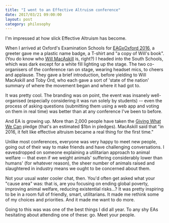 ```yaml
---
title: "I went to an Effective Altruism conference"
date: 2017/03/21 09:00:00
layout: post
category: philosophy
---
```


I'm impressed at how slick Effective Altruism has become.

When I arrived at Oxford's Examination Schools for [EAGxOxford 2016](https://www.eaglobal.org/events/eagx-oxford-2016/), a greeter gave me a plastic name badge, a T-shirt and "a copy of Will's book". (You do know who [Will MacAskill](http://www.williammacaskill.com/) is, right?) I headed into the South Schools, which was dark except for a white fill lighting up the stage. The two co-organisers of the conference ran on stage, wearing headset mics, to cheers and applause. They gave a brief introduction, before yielding to Will MacAskill and Toby Ord, who each gave a sort of 'state of the nation' summary of where the movement began and where it had got to.

It was pretty cool. The branding was on point, the event was insanely well-organised (especially considering it was run solely by students) -- even the process of asking questions (submitting them using a web app and voting on them in real time) was better than at any conference I've been to before.

And EA is growing up. More than 2,000 people have taken the [Giving What We Can](https://www.givingwhatwecan.org/pledge/) pledge (that's an estimated $1bn in pledges). MacAskill said that "in 2016, it felt like effective altruism became a real thing for the first time."

Unlike most conferences, everyone was very happy to meet new people, going out of their way to make friends and have challenging conversations. I eavesdropped on someone explaining a utilitarian approach to animal welfare -- that even if we weight animals' suffering considerably lower than humans' (for whatever reason), the sheer number of animals raised and slaughtered in industry means we ought to be concerned about them.

Not your usual water cooler chat, then. You'd often get asked what your "cause area" was: that is, are you focusing on ending global poverty, improving animal welfare, reducing existential risks...? It was pretty inspiring to be in a room full of friendly, smart, utilitarians. It made me rethink some of my choices and priorities. And it made me want to do more.

Going to this was was one of the best things I did all year. To any shy EAs hesitating about attending one of these: go. Meet your people.
